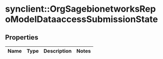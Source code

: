 # synclient::OrgSagebionetworksRepoModelDataaccessSubmissionState


## Properties
Name | Type | Description | Notes
------------ | ------------- | ------------- | -------------


